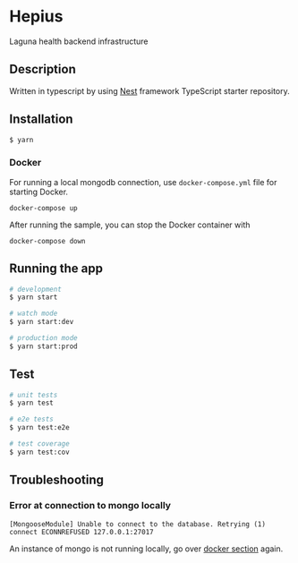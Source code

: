# Hepius
Laguna health backend infrastructure

## Description

Written in typescript by using [Nest](https://github.com/nestjs/nest) framework TypeScript starter repository.

## Installation

```bash
$ yarn
```

### Docker
For running a local mongodb connection, use `docker-compose.yml` file for starting Docker.

`docker-compose up`

After running the sample, you can stop the Docker container with

`docker-compose down`

## Running the app

```bash
# development
$ yarn start

# watch mode
$ yarn start:dev

# production mode
$ yarn start:prod
```

## Test

```bash
# unit tests
$ yarn test

# e2e tests
$ yarn test:e2e

# test coverage
$ yarn test:cov
```

## Troubleshooting
### Error at connection to mongo locally
```text
[MongooseModule] Unable to connect to the database. Retrying (1)
connect ECONNREFUSED 127.0.0.1:27017
```
An instance of mongo is not running locally, go over [docker section](#docker) again. 